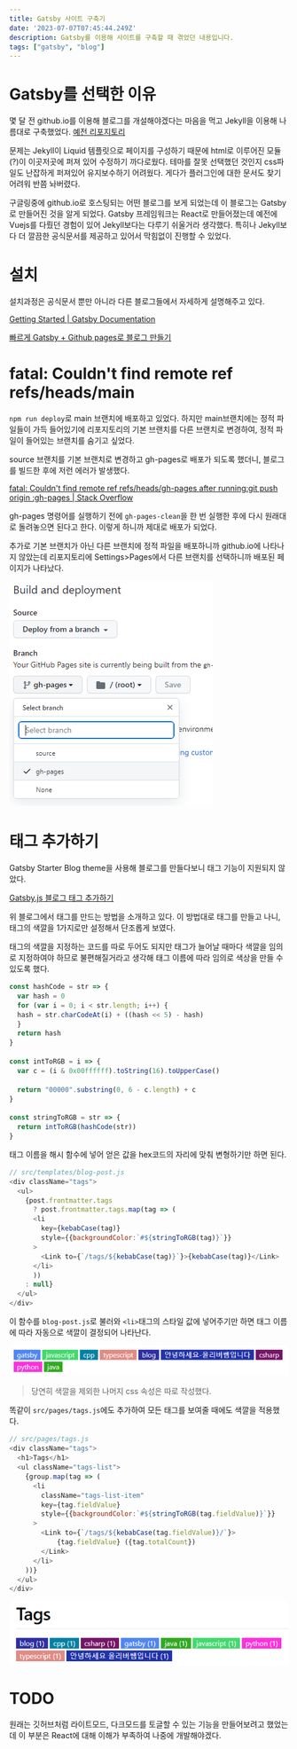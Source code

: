```yaml
---
title: Gatsby 사이트 구축기
date: '2023-07-07T07:45:44.249Z'
description: Gatsby를 이용해 사이트를 구축할 때 겪었던 내용입니다.
tags: ["gatsby", "blog"]
---
```


# Gatsby를 선택한 이유

몇 달 전 github.io를 이용해 블로그를 개설해야겠다는 마음을 먹고 Jekyll을 이용해 나름대로 구축했었다. [예전 리포지토리](https://github.com/10cheon00/--deprecated--10cheon00.github.io)

문제는 Jekyll이 Liquid 템플릿으로 페이지를 구성하기 때문에 html로 이루어진 모듈(?)이 이곳저곳에 퍼져 있어 수정하기 까다로웠다. 
테마를 잘못 선택했던 것인지 css파일도 난잡하게 퍼져있어 유지보수하기 어려웠다. 게다가 플러그인에 대한 문서도 찾기 어려워 반쯤 놔버렸다. 

구글링중에 github.io로 호스팅되는 어떤 블로그를 보게 되었는데 이 블로그는 Gatsby로 만들어진 것을 알게 되었다. Gatsby 프레임워크는 React로 만들어졌는데 예전에 Vuejs를 다뤘던 경험이 있어 Jekyll보다는 다루기 쉬울거라 생각했다. 특히나 Jekyll보다 더 깔끔한 공식문서를 제공하고 있어서 막힘없이 진행할 수 있었다.

# 설치

설치과정은 공식문서 뿐만 아니라 다른 블로그들에서 자세하게 설명해주고 있다.

[Getting Started | Gatsby Documentation](https://www.gatsbyjs.com/docs/tutorial/getting-started/part-0/)

[빠르게 Gatsby + Github pages로 블로그 만들기](https://uzzam.dev/6)

# fatal: Couldn't find remote ref refs/heads/main

`npm run deploy`로 main 브랜치에 배포하고 있었다. 하지만 main브랜치에는 정적 파일들이 가득 들어있기에 리포지토리의 기본 브랜치를 다른 브랜치로 변경하여, 정적 파일이 들어있는 브랜치를 숨기고 싶었다.

source 브랜치를 기본 브랜치로 변경하고 gh-pages로 배포가 되도록 했더니, 블로그를 빌드한 후에 저런 에러가 발생했다.

[fatal: Couldn't find remote ref refs/heads/gh-pages after running:git push origin :gh-pages | Stack Overflow](https://stackoverflow.com/a/71871326)

gh-pages 명령어를 실행하기 전에 `gh-pages-clean`을 한 번 실행한 후에 다시 원래대로 돌려놓으면 된다고 한다. 이렇게 하니까 제대로 배포가 되었다.

추가로 기본 브랜치가 아닌 다른 브랜치에 정적 파일을 배포하니까 github.io에 나타나지 않았는데 리포지토리에 Settings>Pages에서 다른 브랜치를 선택하니까 배포된 페이지가 나타났다.

![Github Pages](image.png)

# 태그 추가하기

Gatsby Starter Blog theme을 사용해 블로그를 만들다보니 태그 기능이 지원되지 않았다.

[Gatsby.js 블로그 태그 추가하기](https://woojeongmin.com/2021/gatsby-blog/1-tags/)

위 블로그에서 태그를 만드는 방법을 소개하고 있다. 이 방법대로 태그를 만들고 나니, 태그의 색깔을 1가지로만 설정해서 단조롭게 보였다.

태그의 색깔을 지정하는 코드를 따로 두어도 되지만 태그가 늘어날 때마다 색깔을 임의로 지정하여야 하므로 불편해질거라고 생각해 태그 이름에 따라 임의로 색상을 만들 수 있도록 했다.

```js
const hashCode = str => {
  var hash = 0
  for (var i = 0; i < str.length; i++) {
  hash = str.charCodeAt(i) + ((hash << 5) - hash)
  }
  return hash
}

const intToRGB = i => {
  var c = (i & 0x00ffffff).toString(16).toUpperCase()

  return "00000".substring(0, 6 - c.length) + c
}

const stringToRGB = str => {
  return intToRGB(hashCode(str))
}
```

태그 이름을 해시 함수에 넣어 얻은 값을 hex코드의 자리에 맞춰 변형하기만 하면 된다.

```js
// src/templates/blog-post.js
<div className="tags">
  <ul>
    {post.frontmatter.tags
      ? post.frontmatter.tags.map(tag => (
      <li 
        key={kebabCase(tag)} 
        style={{backgroundColor:`#${stringToRGB(tag)}`}}
      >
        <Link to={`/tags/${kebabCase(tag)}`}>{kebabCase(tag)}</Link>
      </li>
      ))
    : null}
  </ul>
</div>
```

이 함수를 `blog-post.js`로 불러와 `<li>`태그의 스타일 값에 넣어주기만 하면 태그 이름에 따라 자동으로 색깔이 결정되어 나타난다.

![Tags](image-1.png)

> 당연히 색깔을 제외한 나머지 css 속성은 따로 작성했다.

똑같이 `src/pages/tags.js`에도 추가하여 모든 태그를 보여줄 때에도 색깔을 적용했다.

```js
// src/pages/tags.js
<div className="tags">
  <h1>Tags</h1>
  <ul className="tags-list">
    {group.map(tag => (
      <li 
        className="tags-list-item" 
        key={tag.fieldValue} 
        style={{backgroundColor:`#${stringToRGB(tag.fieldValue)}`}}
      >
        <Link to={`/tags/${kebabCase(tag.fieldValue)}/`}>
            {tag.fieldValue} ({tag.totalCount})
        </Link>
      </li>
    ))}
  </ul>
</div>
```

![All tags](image-2.png)

# TODO

원래는 깃허브처럼 라이트모드, 다크모드를 토글할 수 있는 기능을 만들어보려고 했었는데 이 부분은 React에 대해 이해가 부족하여 나중에 개발해야겠다.
